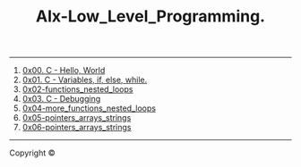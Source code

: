 <html>
<body>
<header>
<h1> Alx-Low_Level_Programming.</h1>
</header>
<hr>
<section>
<p><ol>
<li><a href="https://github.com/Kystar012/alx-low_level_programming/tree/master"> 0x00. C - Hello, World</a></li>
<li><a href="https://github.com/Kystar012/alx-low_level_programming/tree/master/0x01-variables_if_else_while"> 0x01. C - Variables, if, else, while.</a></li>
<li> <a href="https://github.com/Kystar012/alx-low_level_programming/tree/master/0x02-functions_nested_loops">0x02-functions_nested_loops</a></li>
<li><a href="https://github.com/Kystar012/alx-low_level_programming/tree/master/0x03-debugging">0x03. C - Debugging</a></li>
<li><a href="https://github.com/Kystar012/alx-low_level_programming/tree/master/0x04-more_functions_nested_loops">0x04-more_functions_nested_loops</a></li>
<li><a href="https://github.com/Kystar012/alx-low_level_programming/tree/master/0x05-pointers_arrays_strings">0x05-pointers_arrays_strings </a></li>
<li><a href=" ">0x06-pointers_arrays_strings</a></li>

</ol>


</p>
</section>
<hr>
<footer>
<p align="centre"> Copyright &copy </p>
</footer>
</body>
</html>
